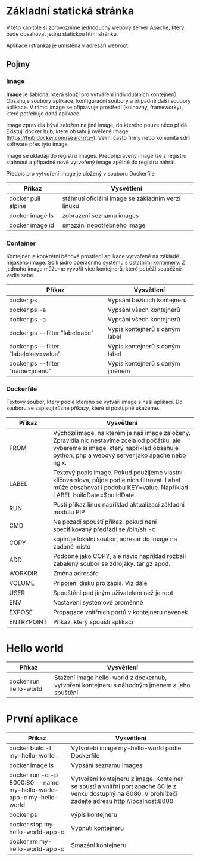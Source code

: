 # Základní statická stránka

V této kapitole si zprovozníme jednoduchý webový server Apache, který bude obsahovat jednu statickou html stránku.

Aplikace (stránka) je umístěna v adresáři webroot

## Pojmy

### Image
**Image** je šablona, která slouží pro vytváření individuálních kontejnerů. Obsahuje soubory aplikace, konfigurační 
soubory a případně další soubory aplikace. V rámci image se připravuje prostředí (knihovny, frameworky), které potřebuje
daná aplikace. 

Image zpravidla bývá založen na jiné image, do kterého pouze něco přidá. Existují docker hub, které obsahují ověřené 
image (https://hub.docker.com/search?q=). Velmi často firmy nebo komunita sdílí software přes tyto image.

Image se ukládají do registru images. Předpřipravený image lze z registru stáhnout a případně nově vytvořený image
zpětně do registru nahrát.

Předpis pro vytvoření image je uložený v souboru Dockerfile

| Příkaz | Vysvětlení |
|--------| ---------- |
| docker pull alpine                  | stáhnutí oficiální image se základním verzí linuxu |
| docker image ls                     | zobrazení seznamu images |
| docker image id                     | smazání nepotřebného image | 

### Container

Kontejner je konkrétní běhové prostředí aplikace vytvořené na základě nějakého image. Sdílí jádro operačního systému 
s ostatními kontejnery. Z jednoho image můžeme vyvořit více kontejnerů, které poběží souběžně vedle sebe.

| Příkaz                               | Vysvětlení                      |
|--------------------------------------|---------------------------------|
| docker ps                            | Vypsání běžících kontejnerů     |
| docker ps -a                         | Vypsání všech kontejnerů        |
| docker ps -a                         | Vypsání všech kontejnerů        |
| docker ps --filter "label=abc"       | Výpis kontejnerů s daným label  |
| docker ps --filter "label=key=value" | Výpis kontejnerů s daným label  |
| docker ps --filter "name=jmeno"      | Výpis kontejnerů s daným jménem |


### Dockerfile
Textový soubor, který podle kterého se vytváří image s naší aplikací. Do souboru se zapisují různé příkazy, které 
si postupně ukážeme.

| Příkaz     | Vysvětlení                                                                                                                                                                                   |
|------------|----------------------------------------------------------------------------------------------------------------------------------------------------------------------------------------------|
| FROM       | Výchozí image, na kterém je náš image založený. Zpravidla nic nestavíme zcela od počátku, ale vybereme si image, který například obsahuje python, php a webový server jako apache nebo ngix. |
| LABEL      | Textový popis image. Pokud použijeme vlastní klíčová slova, půjde podle nich filtrovat. Label může obsahovat i podobu KEY=value. Například LABEL buildDate=$buildDate                        |
| RUN        | Pustí příkaz linux například aktualizaci základní modulu PIP                                                                                                                                 |
| CMD        | Na pozadí spouští příkaz, pokud není specifikovaný předřadí se /bin/sh -c                                                                                                                    |  
| COPY       | kopíruje lokální soubor, adresář do image na zadané místo                                                                                                                                    |
| ADD        | Podobně jako COPY, ale navíc například rozbalí zabalený soubor se zdrojáky. tar.gz apod.                                                                                                     |
| WORKDIR    | Změna adresáře                                                                                                                                                                               |
| VOLUME     | Připojení disku pro zápis. Viz dále                                                                                                                                                          |
| USER       | Spouštění pod jiným uživatelem než je root                                                                                                                                                   |
| ENV        | Nastavení systémové proměnné                                                                                                                                                                 |
| EXPOSE | Propagace vnitřních portů v kontejneru navenek |
| ENTRYPOINT | Příkaz, který spouští aplikaci                                                                                                                                                               |


# Hello world

| Příkaz                               | Vysvětlení                                                                                    |
|--------------------------------------|-----------------------------------------------------------------------------------------------|
| docker run hello-world                         | Stažení image hello-world z dockerhub, vytvoření kontejneru s náhodným jménem a jeho spuštění |
 

# První aplikace

| Příkaz                                                              | Vysvětlení                                                                                                                                                |
|---------------------------------------------------------------------|-----------------------------------------------------------------------------------------------------------------------------------------------------------|
| docker build -t my-hello-world .                                    | Vytvořebí image my-hello-world podle Dockerfile                                                                                                           |
| docker image ls                                                     | Vypsání seznamu images                                                                                                                                    |
| docker run -d -p 8000:80 --name my-hello-world-app-c my-hello-world | Vytvoření kontejneru z image. Kontejner se spustí a vnitřní port apache 80 je z venku dostupný na 8080. V prohlížeči zadejte adresu http://localhost:8000 |
| docker ps                                                           | výpis kontejneru                                                                                                                                          |
| docker stop my-hello-world-app-c                                    | Vypnutí kontejneru                                                                                                                                        |
| docker rm my-hello-world-app-c                                      | Smazání kontejneru                                                                                                                                        |